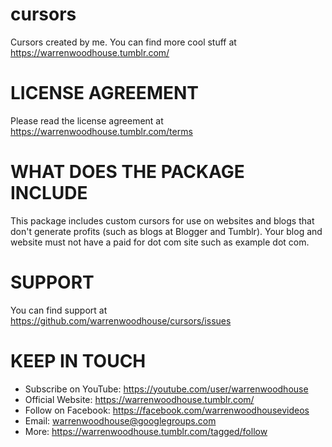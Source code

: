 # cursors
Cursors created by me. You can find more cool stuff at https://warrenwoodhouse.tumblr.com/

# LICENSE AGREEMENT
Please read the license agreement at https://warrenwoodhouse.tumblr.com/terms

# WHAT DOES THE PACKAGE INCLUDE
This package includes custom cursors for use on websites and blogs that don't generate profits (such as blogs at Blogger and Tumblr). Your blog and website must not have a paid for dot com site such as example dot com.

# SUPPORT
You can find support at https://github.com/warrenwoodhouse/cursors/issues

# KEEP IN TOUCH
* Subscribe on YouTube: https://youtube.com/user/warrenwoodhouse
* Official Website: https://warrenwoodhouse.tumblr.com/
* Follow on Facebook: https://facebook.com/warrenwoodhousevideos
* Email: warrenwoodhouse@googlegroups.com
* More: https://warrenwoodhouse.tumblr.com/tagged/follow
